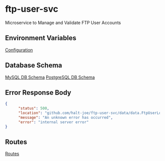 # ftp-user-svc
Microservice to Manage and Validate FTP User Accounts

## Environment Variables
[Configuration](config.md)

## Database Schema
[MySQL DB Schema](schema_mysql.ddl)
[PostgreSQL DB Schema](schema_postgres.ddl)

## Error Response Body
```json
{
      "status": 500,
      "location": "github.com/halt-joe/ftp-user-svc/data/data.FtpUserLookup",
      "message": "An unknown error has occurred",
      "error": "internal server error"
}
```

## Routes
[Routes](routes.md)